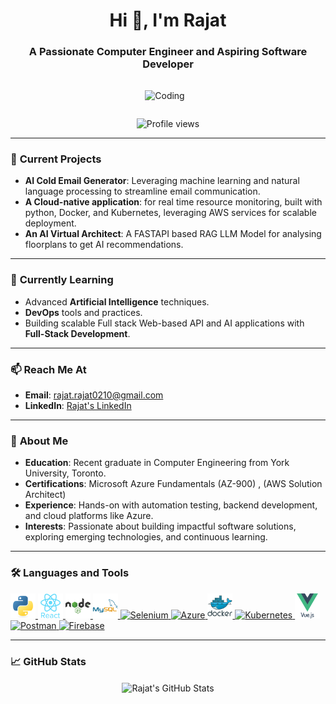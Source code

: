 <h1 align="center">Hi 👋, I'm Rajat</h1>
<h3 align="center">A Passionate Computer Engineer and Aspiring Software Developer</h3>

<div style="display: flex; justify-content: center; align-items: center; flex-direction: row;">
  <div style="flex: 1; padding-right: 10px;">
    <p align="center">
      <img align="center" alt="Coding" width="400" src="https://cdn.dribbble.com/users/1162077/screenshots/3848914/programmer.gif">
    </p>
  </div>
</div>

<p align="center">
  <img src="https://komarev.com/ghpvc/?username=rajatrajat0210&label=Profile%20views&color=0e75b6&style=flat" alt="Profile views" />
</p>

---

### 🔭 **Current Projects**
- **AI Cold Email Generator**: Leveraging machine learning and natural language processing to streamline email communication.
- **A Cloud-native application**: for real time resource monitoring, built with python, Docker, and Kubernetes, leveraging AWS services for scalable deployment.
- **An AI Virtual Architect**: A FASTAPI based RAG LLM Model for analysing floorplans to get AI recommendations.

---

### 🌱 **Currently Learning**
- Advanced **Artificial Intelligence** techniques.
- **DevOps** tools and practices.
- Building scalable Full stack Web-based API and AI applications with **Full-Stack Development**.

---

### 📫 **Reach Me At**
- **Email**: rajat.rajat0210@gmail.com  
- **LinkedIn**: [Rajat's LinkedIn](https://www.linkedin.com/in/rajat-rajat12/)  

---

### 💼 **About Me**
- **Education**: Recent graduate in Computer Engineering from York University, Toronto.  
- **Certifications**: Microsoft Azure Fundamentals (AZ-900) , (AWS Solution Architect)
- **Experience**: Hands-on with automation testing, backend development, and cloud platforms like Azure.  
- **Interests**: Passionate about building impactful software solutions, exploring emerging technologies, and continuous learning.  

---

### 🛠️ **Languages and Tools**
<p align="left">
  <a href="https://www.python.org" target="_blank" rel="noreferrer"> <img src="https://raw.githubusercontent.com/devicons/devicon/master/icons/python/python-original.svg" alt="Python" width="40" height="40"/> </a>
  <a href="https://reactjs.org/" target="_blank" rel="noreferrer"> <img src="https://raw.githubusercontent.com/devicons/devicon/master/icons/react/react-original-wordmark.svg" alt="React" width="40" height="40"/> </a>
  <a href="https://nodejs.org" target="_blank" rel="noreferrer"> <img src="https://raw.githubusercontent.com/devicons/devicon/master/icons/nodejs/nodejs-original-wordmark.svg" alt="Node.js" width="40" height="40"/> </a>
  <a href="https://www.mysql.com/" target="_blank" rel="noreferrer"> <img src="https://raw.githubusercontent.com/devicons/devicon/master/icons/mysql/mysql-original-wordmark.svg" alt="MySQL" width="40" height="40"/> </a>
  <a href="https://www.selenium.dev" target="_blank" rel="noreferrer"> <img src="https://raw.githubusercontent.com/detain/svg-logos/780f25886640cef088af994181646db2f6b1a3f8/svg/selenium-logo.svg" alt="Selenium" width="40" height="40"/> </a>
  <a href="https://azure.microsoft.com/" target="_blank" rel="noreferrer"> <img src="https://www.vectorlogo.zone/logos/microsoft_azure/microsoft_azure-icon.svg" alt="Azure" width="40" height="40"/> </a>
  <a href="https://www.docker.com/" target="_blank" rel="noreferrer"> <img src="https://raw.githubusercontent.com/devicons/devicon/master/icons/docker/docker-original-wordmark.svg" alt="Docker" width="40" height="40"/> </a>
  <a href="https://kubernetes.io" target="_blank" rel="noreferrer"> <img src="https://www.vectorlogo.zone/logos/kubernetes/kubernetes-icon.svg" alt="Kubernetes" width="40" height="40"/> </a>
  <a href="https://vuejs.org/" target="_blank" rel="noreferrer"> <img src="https://raw.githubusercontent.com/devicons/devicon/master/icons/vuejs/vuejs-original-wordmark.svg" alt="Vue.js" width="40" height="40"/> </a>
  <a href="https://postman.com" target="_blank" rel="noreferrer"> <img src="https://www.vectorlogo.zone/logos/getpostman/getpostman-icon.svg" alt="Postman" width="40" height="40"/> </a>
  <a href="https://firebase.google.com/" target="_blank" rel="noreferrer"> <img src="https://www.vectorlogo.zone/logos/firebase/firebase-icon.svg" alt="Firebase" width="40" height="40"/> </a>
</p>

---

### 📈 **GitHub Stats**
<p align="center">
  <img align="center" src="https://github-readme-stats.vercel.app/api?username=rajatrajat0210&show_icons=true&locale=en" alt="Rajat's GitHub Stats" />
</p>

